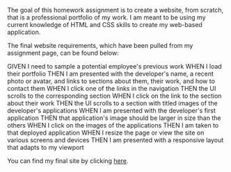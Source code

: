 The goal of this homework assignment is to create a website, from scratch, that is a professional portfolio of my work. I am meant to be using my current knowledge of HTML and CSS skills to create my web-based application. 

The final website requirements, which have been pulled from my assignment page, can be found below:

GIVEN I need to sample a potential employee's previous work
WHEN I load their portfolio
THEN I am presented with the developer's name, a recent photo or avatar, and links to sections about them, their work, and how to contact them
WHEN I click one of the links in the navigation
THEN the UI scrolls to the corresponding section
WHEN I click on the link to the section about their work
THEN the UI scrolls to a section with titled images of the developer's applications
WHEN I am presented with the developer's first application
THEN that application's image should be larger in size than the others
WHEN I click on the images of the applications
THEN I am taken to that deployed application
WHEN I resize the page or view the site on various screens and devices
THEN I am presented with a responsive layout that adapts to my viewport





You can find my final site by clicking [here](https://elarso2.github.io/Professional-Portfolio/).
